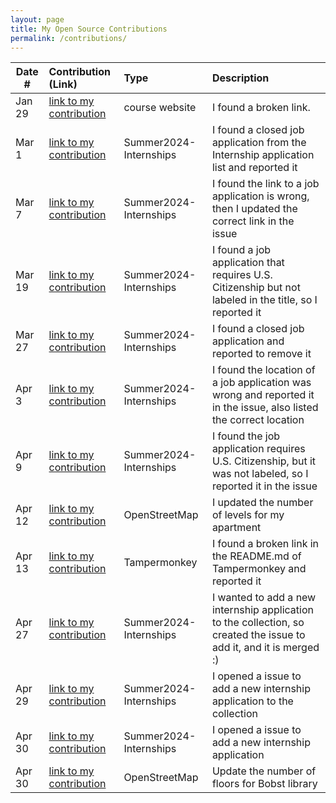 ```yaml
---
layout: page
title: My Open Source Contributions
permalink: /contributions/
---
```


<!--
Type of the contribution should be "Wikipedia edit", "OpenStreet Map feature", "Documentation", "Course website", "Blog",
"Browser Add-on", etc.

The description should include a brief summary of what you did.

The link should bring us to a public page that shows your contribution. 

Replace the first row with your own contribution. 

-->





| Date #       | Contribution (Link)  | Type  | Description |
|---|:---|:---|:---|
| Jan 29   | [link to my contribution](https://github.com/joannakl/ossd/issues/84)    | course website    |   I found a broken link.    |
|  Mar 1   | [link to my contribution](https://github.com/SimplifyJobs/Summer2024-Internships/issues/3687)    |  Summer2024-Internships   |   I found a closed job application from the Internship application list and reported it   |
|  Mar 7   | [link to my contribution](https://github.com/SimplifyJobs/Summer2024-Internships/issues/3709)    |  Summer2024-Internships   |   I found the link to a job application is wrong, then I updated the correct link in the issue  |
|  Mar 19  | [link to my contribution](https://github.com/SimplifyJobs/Summer2024-Internships/issues/3782)    |  Summer2024-Internships   |   I found a job application that requires U.S. Citizenship but not labeled in the title, so I reported it | 
|  Mar 27  | [link to my contribution](https://github.com/SimplifyJobs/Summer2024-Internships/issues/3816)   |   Summer2024-Internships   |   I found a closed job application and reported to remove it | 
|  Apr 3   | [link to my contribution](https://github.com/SimplifyJobs/Summer2024-Internships/issues/3850)   |   Summer2024-Internships   |   I found the location of a job application was wrong and reported it in the issue, also listed the correct location | 
|  Apr 9   | [link to my contribution](https://github.com/SimplifyJobs/Summer2024-Internships/issues/3871)   |   Summer2024-Internships   |   I found the job application requires U.S. Citizenship, but it was not labeled, so I reported it in the issue | 
|  Apr 12  | [link to my contribution](https://www.openstreetmap.org/changeset/149931156) |   OpenStreetMap  |  I updated the number of levels for my apartment | 
|  Apr 13  | [link to my contribution](https://github.com/Tampermonkey/tampermonkey/issues/2032) |  Tampermonkey  |  I found a broken link in the README.md of Tampermonkey and reported it | 
|  Apr 27  | [link to my contribution](https://github.com/SimplifyJobs/Summer2024-Internships/issues/3952)   |   Summer2024-Internships   |   I wanted to add a new internship application to the collection, so created the issue to add it, and it is merged :) | 
|  Apr 29  | [link to my contribution](https://github.com/SimplifyJobs/Summer2024-Internships/issues/3955)   |   Summer2024-Internships   |   I opened a issue to add a new internship application to the collection | 
|  Apr 30  | [link to my contribution](https://github.com/SimplifyJobs/Summer2024-Internships/issues/3956)   |   Summer2024-Internships   |   I opened a issue to add a new internship application | 
|  Apr 30  | [link to my contribution](https://www.openstreetmap.org/changeset/150733039)   |   OpenStreetMap   |   Update the number of floors for Bobst library | 